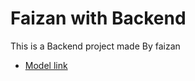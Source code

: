 # Faizan with Backend 
This is a Backend project made By faizan
 - [Model link](https://app.eraser.io/workspace/YtPqZ1VogxGy1jzIDkzj?origin=share)
